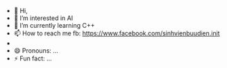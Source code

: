 - 👋 Hi, 
- 👀 I’m interested in AI
- 🌱 I’m currently learning C++
- 📫 How to reach me fb: https://www.facebook.com/sinhvienbuudien.init
- 
- 😄 Pronouns: ...
- ⚡ Fun fact: ...

<!---
LearnITinPostOffice/LearnITinPostOffice is a ✨ special ✨ repository because its `README.md` (this file) appears on your GitHub profile.
You can click the Preview link to take a look at your changes.
--->

